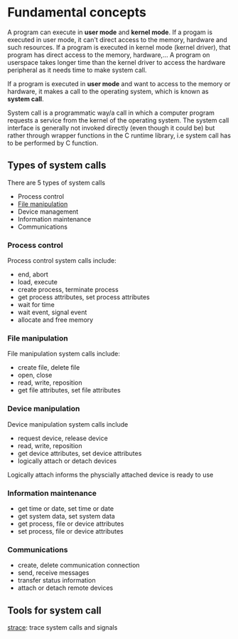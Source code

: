 # Fundamental concepts

A program can execute in **user mode** and **kernel mode**. If a progam is executed in user mode, it can't direct access to the memory, hardware and such resources. If a program is executed in kernel mode (kernel driver), that program has direct access to the memory, hardware,... A program on userspace takes longer time than the kernel driver to access the hardware peripheral as it needs time to make system call.

If a program is executed in **user mode** and want to access to the memory or hardware, it makes a call to the operating system, which is known as **system call**.

System call is a programmatic way/a call in which a computer program requests a service from the kernel of the operating system. The system call interface is generally not invoked directly (even though it could be) but rather through wrapper functions in the C runtime library, i.e system call has to be performed by C function.


## Types of system calls

There are 5 types of system calls

* Process control
* [File manipulation](https://github.com/TranPhucVinh/C/blob/master/Physical%20layer/File%20IO/README.md#system-call)
* Device management
* Information maintenance
* Communications

### Process control

Process control system calls include:

* end, abort
* load, execute
* create process, terminate process
* get process attributes, set process attributes
* wait for time
* wait event, signal event
* allocate and free memory

### File manipulation

File manipulation system calls include:

* create file, delete file
* open, close
* read, write, reposition
* get file attributes, set file attributes

### Device manipulation

Device manipulation system calls include

* request device, release device
* read, write, reposition
* get device attributes, set device attributes
* logically attach or detach devices

Logically attach informs the physcially attached device is ready to use

### Information maintenance

* get time or date, set time or date
* get system data, set system data
* get process, file or device attributes
* set process, file or device attributes

### Communications

* create, delete communication connection
* send, receive messages
* transfer status information
* attach or detach remote devices

## Tools for system call

[strace](strace.md): trace system calls and signals
